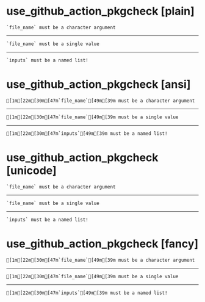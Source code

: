 # use_github_action_pkgcheck [plain]

    `file_name` must be a character argument

---

    `file_name` must be a single value

---

    `inputs` must be a named list!

# use_github_action_pkgcheck [ansi]

    [1m[22m[30m[47m`file_name`[49m[39m must be a character argument

---

    [1m[22m[30m[47m`file_name`[49m[39m must be a single value

---

    [1m[22m[30m[47m`inputs`[49m[39m must be a named list!

# use_github_action_pkgcheck [unicode]

    `file_name` must be a character argument

---

    `file_name` must be a single value

---

    `inputs` must be a named list!

# use_github_action_pkgcheck [fancy]

    [1m[22m[30m[47m`file_name`[49m[39m must be a character argument

---

    [1m[22m[30m[47m`file_name`[49m[39m must be a single value

---

    [1m[22m[30m[47m`inputs`[49m[39m must be a named list!


